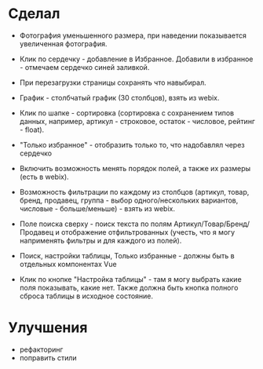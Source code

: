 # Сделал

- Фотография уменьшенного размера, при наведении показывается увеличенная фотография.

- Клик по сердечку - добавление в Избранное.
  Добавили в избранное - отмечаем сердечко синей заливкой.

- При перезагрузки страницы сохранять что навыбирал.

- График - столбчатый график (30 столбцов), взять из webix.
- Клик по шапке - сортировка (сортировка с сохранением типов данных,
  например, артикул - строковое, остаток - числовое, рейтинг - float).

- "Только избранное" - отобразить только то, что надобавлял через сердечко

- Включить возможность менять порядок полей, а также их размеры (есть в webix).

- Возможность фильтрации по каждому из столбцов (артикул, товар, бренд,
  продавец, группа - выбор одного/нескольких вариантов, числовые - больше/меньше) - взять из webix.

- Поле поиска сверху - поиск текста по полям Артикул/Товар/Бренд/Продавец и отображение отфильтрованных (учесть, что я могу наприменять фильтры и для каждого из полей).

- Поиск, настройки таблицы, Только избранные - должны быть в отдельных компонентах Vue

- Клик по кнопке "Настройка таблицы" - там я могу выбрать какие поля показывать, какие нет.
  Также должна быть кнопка полного сброса таблицы в исходное состояние.

# Улучшения

- рефакторинг
- поправить стили

